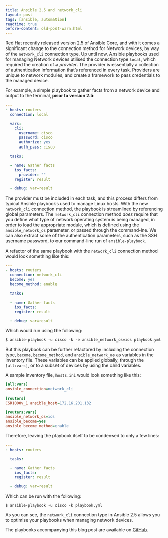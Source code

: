 ```yaml
---
title: Ansible 2.5 and network_cli
layout: post
tags: [ansible, automation]
readtime: true
before-content: old-post-warn.html
---
```

Red Hat recently released version 2.5 of Ansible Core, and with it comes a significant change to the connection method for Network devices, by way of the `network_cli` connection type. Up until now, Ansible playbooks used for managing Network devices utilised the connection type `local`, which required the creation of a _provider_. The provider is essentially a collection of authentication information that’s referenced in every task. Providers are unique to network modules, and create a framework to pass credentials to the managed device.

For example, a simple playbook to gather facts from a network device and output to the terminal, **prior to version 2.5**:

```yaml
---
- hosts: routers
  connection: local

  vars:
    cli:
      username: cisco
      password: cisco
      authorize: yes
      auth_pass: cisco

  tasks:

  - name: Gather facts
    ios_facts:
      provider: ""
    register: result

  - debug: var=result 
```

The provider must be included in each task, and this process differs from typical Ansible playbooks used to manage Linux hosts. With the new `network_cli` connection method, the playbook is streamlined by referencing global parameters. The `network_cli` connection method _does_ require that you define what type of network operating system is being managed, in order to load the appropriate module, which is defined using the `ansible_network_os` parameter, or passed through the command-lne. We can also extract some of the authentication parameters, such as the SSH username password, to our command-line run of `ansible-playbook`.

A refactor of the same playbook with the `network_cli` connection method would look something like this:

```yaml
---
- hosts: routers
  connection: network_cli
  become: yes
  become_method: enable

  tasks:

  - name: Gather facts
    ios_facts:
    register: result

  - debug: var=result
```

Which would run using the following:

```
$ ansible-playbook -u cisco -k -e ansible_network_os=ios playbook.yml
```

But this playbook can be further refactored by including the connection type, `become`, `become_method`, and `ansible_network_os` as variables in the inventory file. These variables can be applied globally, through the `[all:vars]`, or to a subset of devices by using the child variables.

A sample inventory file, `hosts.ini` would look something like this:

```ini
[all:vars]
ansible_connection=network_cli

[routers]
CSR1000v_1 ansible_host=172.16.201.132

[routers:vars]
ansible_network_os=ios
ansible_become=yes
ansible_become_method=enable
```

Therefore, leaving the playbook itself to be condensed to only a few lines:

```yaml
---
- hosts: routers

  tasks:

  - name: Gather facts
    ios_facts:
    register: result

  - debug: var=result
```

Which can be run with the following:

```
$ ansible-playbook -u cisco -k playbook.yml
```

As you can see, the `network_cli` connection type in Ansible 2.5 allows you to optimise your playbooks when managing network devices.

The playbooks accompanying this blog post are available on [GitHub](https://github.com/MrThePlague/network_cli_demo).
